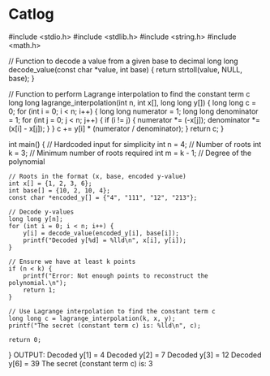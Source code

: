# Catlog
#include <stdio.h>
#include <stdlib.h>
#include <string.h>
#include <math.h>

// Function to decode a value from a given base to decimal
long long decode_value(const char *value, int base) {
    return strtoll(value, NULL, base);
}

// Function to perform Lagrange interpolation to find the constant term c
long long lagrange_interpolation(int n, int x[], long long y[]) {
    long long c = 0;
    for (int i = 0; i < n; i++) {
        long long numerator = 1;
        long long denominator = 1;
        for (int j = 0; j < n; j++) {
            if (i != j) {
                numerator *= (-x[j]);
                denominator *= (x[i] - x[j]);
            }
        }
        c += y[i] * (numerator / denominator);
    }
    return c;
}

int main() {
    // Hardcoded input for simplicity
    int n = 4; // Number of roots
    int k = 3; // Minimum number of roots required
    int m = k - 1; // Degree of the polynomial

    // Roots in the format (x, base, encoded y-value)
    int x[] = {1, 2, 3, 6};
    int base[] = {10, 2, 10, 4};
    const char *encoded_y[] = {"4", "111", "12", "213"};

    // Decode y-values
    long long y[n];
    for (int i = 0; i < n; i++) {
        y[i] = decode_value(encoded_y[i], base[i]);
        printf("Decoded y[%d] = %lld\n", x[i], y[i]);
    }

    // Ensure we have at least k points
    if (n < k) {
        printf("Error: Not enough points to reconstruct the polynomial.\n");
        return 1;
    }

    // Use Lagrange interpolation to find the constant term c
    long long c = lagrange_interpolation(k, x, y);
    printf("The secret (constant term c) is: %lld\n", c);

    return 0;
} 
OUTPUT:
Decoded y[1] = 4
Decoded y[2] = 7
Decoded y[3] = 12
Decoded y[6] = 39
The secret (constant term c) is: 3
